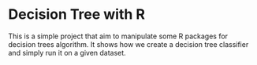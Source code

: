 # Decision Tree with R

This is a simple project that aim to manipulate some R packages for decision trees algorithm. It shows how we create a decision tree classifier and simply run it on a given dataset.